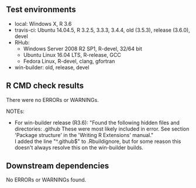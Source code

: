 ## Test environments
* local: Windows X, R 3.6
* travis-ci: Ubuntu 14.04.5, R 3.2.5, 3.3.3, 3.4.4, old (3.5.3), release (3.6.0), devel
* RHub:  
  * Windows Server 2008 R2 SP1, R-devel, 32/64 bit  
  * Ubuntu Linux 16.04 LTS, R-release, GCC  
  * Fedora Linux, R-devel, clang, gfortran  
* win-builder: old, release, devel  

## R CMD check results
There were no ERRORs or WARNINGs.

NOTEs:  
* For win-builder release (R3.6): "Found the following hidden files and directories:
  .github
These were most likely included in error. See section 'Package
structure' in the 'Writing R Extensions' manual."  
I added the line "^\.github$" to .Rbuildignore, but for some reason this doesn't always resolve this on the win-builder builds.

## Downstream dependencies
No ERRORs or WARNINGs found.